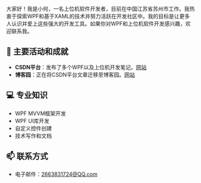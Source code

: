 大家好！我是小何，一名上位机软件开发者，目前在中国江苏省苏州市工作。我热衷于探索WPF和基于XAML的技术并努力活跃在开发社区中。我的目标是让更多人认识并爱上这些强大的开发工具。如果你对WPF和上位机软件开发感兴趣，欢迎联系我。

## 🚀 主要活动和成就

- **CSDN平台**：发布了多个WPF以及上位机开发笔记。[网站](https://blog.csdn.net/weixin_48239221?spm=1000.2115.3001.5343)
- **博客园**：正在将CSDN平台文章迁移至博客园。[网站](https://www.cnblogs.com/hezexi)

## 💻 专业知识

* WPF MVVM框架开发
* WPF UI库开发
* 自定义控件创建
* 技术写作和文档

## 📫 联系方式

- 电子邮件：2663831724@QQ.com
